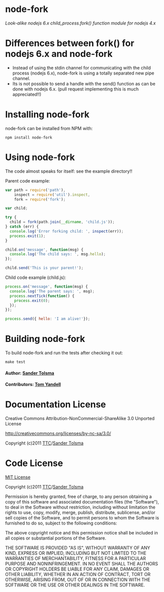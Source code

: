 # node-fork

*Look-alike nodejs 6.x child_process.fork() function module for nodejs 4.x*

# Differences between fork() for nodejs 6.x and node-fork

  * Instead of using the stdin channel for communicating with the child process (nodejs 6.x), node-fork is using a totally separated new pipe channel.
  * Its is not possible to send a handle with the send() function as can be done with nodejs 6.x. (pull request implementing this is much appreciated!!) 

# Installing node-fork

node-fork can be installed from NPM with:

    npm install node-fork

# Using node-fork

The code almost speaks for itself: see the example directory!!

Parent code example:

``` javascript
var path = require('path'),
    inspect = require('util').inspect,
    fork = require('fork');

var child;

try {
  child = fork(path.join(__dirname, 'child.js'));
} catch (err) {
  console.log('Error forking child: ', inspect(err));
  process.exit(1);
}

child.on('message', function(msg) {
  console.log('The child says: ', msg.hello);
});

child.send('This is your parent!');
```

Child code example (child.js):

``` javascript
process.on('message', function(msg) {
  console.log('The parent says: ', msg);
  process.nextTick(function() {
    process.exit(0);
  });
});

process.send({ hello: 'I am alive!'});
```

# Building node-fork

To build node-fork and run the tests after checking it out:

    make test


#### Author: [Sander Tolsma](https://github.com/stolsma)
#### Contributors: [Tom Yandell](https://github.com/tomyan)


Documentation License
=====================

Creative Commons Attribution-NonCommercial-ShareAlike 3.0 Unported License

http://creativecommons.org/licenses/by-nc-sa/3.0/

Copyright (c)2011 [TTC](http://www.tolsma.net)/[Sander Tolsma](http://sander.tolsma.net/)


Code License
============

[MIT License](http://www.opensource.org/licenses/mit-license.php)

Copyright (c)2011 [TTC](http://www.tolsma.net)/[Sander Tolsma](http://sander.tolsma.net/)

Permission is hereby granted, free of charge, to any person obtaining a copy
of this software and associated documentation files (the "Software"), to deal
in the Software without restriction, including without limitation the rights
to use, copy, modify, merge, publish, distribute, sublicense, and/or sell
copies of the Software, and to permit persons to whom the Software is
furnished to do so, subject to the following conditions:

The above copyright notice and this permission notice shall be included in
all copies or substantial portions of the Software.

THE SOFTWARE IS PROVIDED "AS IS", WITHOUT WARRANTY OF ANY KIND, EXPRESS OR
IMPLIED, INCLUDING BUT NOT LIMITED TO THE WARRANTIES OF MERCHANTABILITY,
FITNESS FOR A PARTICULAR PURPOSE AND NONINFRINGEMENT. IN NO EVENT SHALL THE
AUTHORS OR COPYRIGHT HOLDERS BE LIABLE FOR ANY CLAIM, DAMAGES OR OTHER
LIABILITY, WHETHER IN AN ACTION OF CONTRACT, TORT OR OTHERWISE, ARISING FROM,
OUT OF OR IN CONNECTION WITH THE SOFTWARE OR THE USE OR OTHER DEALINGS IN
THE SOFTWARE.
